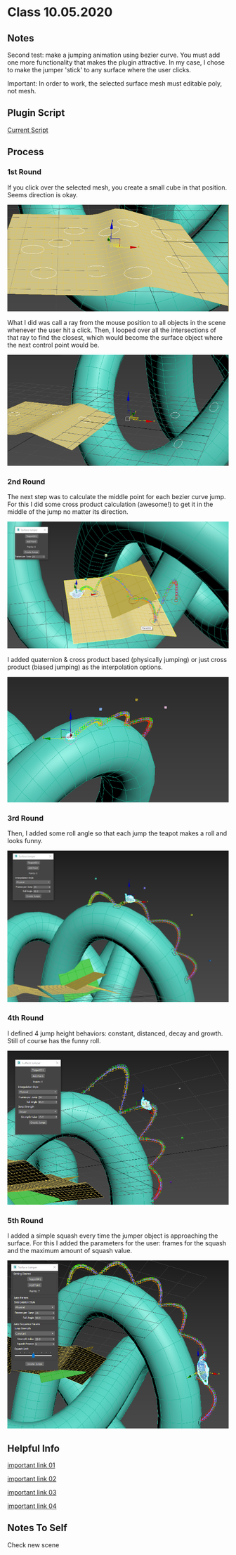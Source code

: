 # Class 10.05.2020

## Notes 

Second test: make a jumping animation using bezier curve. You must add one more functionality that makes the plugin attractive. In my case, I chose to make the jumper 'stick' to any surface where the user clicks.<br />

Important: In order to work, the selected surface mesh must editable poly, not mesh.<br />

## Plugin Script

[Current Script](https://github.com/the-other-mariana/3dsmax-plugins/blob/master/10052020/surface-jumper.ms)

## Process

### 1st Round

If you click over the selected mesh, you create a small cube in that position. Seems direction is okay. <br />

![alt text](https://github.com/the-other-mariana/3dsmax-plugins/blob/master/10052020/images/ray-output-02.png?raw=true) <br />

What I did was call a ray from the mouse position to all objects in the scene whenever the user hit a click. Then, I looped over all the intersections of that ray to find the closest, which would become the surface object where the next control point would be. <br />

![alt text](https://github.com/the-other-mariana/3dsmax-plugins/blob/master/10052020/images/ray-output-04.png?raw=true) <br />

### 2nd Round

The next step was to calculate the middle point for each bezier curve jump. For this I did some cross product calculation (awesome!) to get it in the middle of the jump no matter its direction. <br />

![alt text](https://github.com/the-other-mariana/3dsmax-plugins/blob/master/10052020/images/jumper-output-01.png?raw=true) <br />

I added quaternion & cross product based (physically jumping) or just cross product (biased jumping) as the interpolation options. <br />

![alt text](https://github.com/the-other-mariana/3dsmax-plugins/blob/master/10052020/images/jumper-output-02.png?raw=true) <br />

### 3rd Round

Then, I added some roll angle so that each jump the teapot makes a roll and looks funny. <br />

![alt text](https://github.com/the-other-mariana/3dsmax-plugins/blob/master/10052020/images/jumper-output-03.png?raw=true) <br />

### 4th Round

I defined 4 jump height behaviors: constant, distanced, decay and growth. Still of course has the funny roll. <br />

![alt text](https://github.com/the-other-mariana/3dsmax-plugins/blob/master/10052020/images/jumper-output-05.png?raw=true) <br />

### 5th Round

I added a simple squash every time the jumper object is approaching the surface. For this I added the parameters for the user: frames for the squash and the maximum amount of squash value. <br />

![alt text](https://github.com/the-other-mariana/3dsmax-plugins/blob/master/10052020/images/jumper-output-06.png?raw=true) <br />

## Helpful Info

[important link 01](https://forums.cgsociety.org/t/getting-explicit-normal-of-a-surface-with-a-ray-intersection/1846022) <br />

[important link 02](https://help.autodesk.com/view/3DSMAX/2016/ENU/?guid=__files_GUID_D1D7EB56_A370_4B07_99B4_BC779FB87CAF_htm) <br />

[important link 03](https://help.autodesk.com/view/3DSMAX/2019/ENU/?guid=GUID-3CF6FA6C-4CEA-4CC4-BACF-B2E40EF28C53) <br />

[important link 04](https://forums.cgsociety.org/t/script-gives-error-at-first-run-attempt-only/1436432) <br />

## Notes To Self

Check new scene